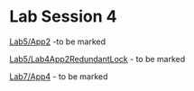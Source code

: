 # Lab  Session 4

[Lab5/App2](Lab5%2FApp2) -to be marked

[Lab5/Lab4App2RedundantLock](Lab5%2FLab4App2RedundantLock) - to be marked

[Lab7/App4](Lab7%2FApp4) - to be marked

